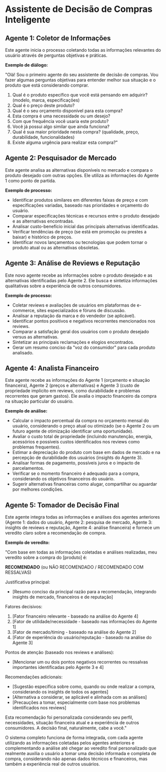# Assistente de Decisão de Compras Inteligente

## Agente 1: Coletor de Informações

Este agente inicia o processo coletando todas as informações relevantes do usuário através de perguntas objetivas e práticas.

**Exemplo de diálogo:**

"Olá! Sou o primeiro agente do seu assistente de decisão de compras. Vou fazer algumas perguntas objetivas para entender melhor sua situação e o produto que está considerando comprar.

1.  Qual é o produto específico que você está pensando em adquirir? (modelo, marca, especificações)
2.  Qual é o preço deste produto?
3.  Qual é o seu orçamento disponível para esta compra?
4.  Esta compra é uma necessidade ou um desejo?
5.  Com que frequência você usaria este produto?
6.  Você já possui algo similar que ainda funciona?
7.  Qual é sua maior prioridade nesta compra? (qualidade, preço, durabilidade, funcionalidades)
8.  Existe alguma urgência para realizar esta compra?"

## Agente 2: Pesquisador de Mercado

Este agente analisa as alternativas disponíveis no mercado e compara o produto desejado com outras opções. Ele utiliza as informações do Agente 1 como ponto de partida.

**Exemplo de processo:**

-   Identificar produtos similares em diferentes faixas de preço e com especificações variadas, baseado nas prioridades e orçamento do usuário.
-   Comparar especificações técnicas e recursos entre o produto desejado e as alternativas encontradas.
-   Analisar custo-benefício inicial das principais alternativas identificadas.
-   Verificar tendências de preço (se está em promoção ou prestes a baixar) e histórico de preços.
-   Identificar novos lançamentos ou tecnologias que podem tornar o produto atual ou as alternativas obsoletas.

## Agente 3: Análise de Reviews e Reputação

Este novo agente recebe as informações sobre o produto desejado e as alternativas identificadas pelo Agente 2. Ele busca e sintetiza informações qualitativas sobre a experiência de outros consumidores.

**Exemplo de processo:**

-   Coletar reviews e avaliações de usuários em plataformas de e-commerce, sites especializados e fóruns de discussão.
-   Analisar a reputação da marca e do vendedor (se aplicável).
-   Identificar pontos positivos e negativos recorrentes mencionados nos reviews.
-   Comparar a satisfação geral dos usuários com o produto desejado versus as alternativas.
-   Sintetizar as principais reclamações e elogios encontrados.
-   Gerar um resumo conciso da "voz do consumidor" para cada produto analisado.

## Agente 4: Analista Financeiro

Este agente recebe as informações do Agente 1 (orçamento e situação financeira), Agente 2 (preços e alternativas) e Agente 3 (custo de propriedade implícito em reviews, como durabilidade e problemas recorrentes que geram gastos). Ele avalia o impacto financeiro da compra na situação particular do usuário.

**Exemplo de análise:**

-   Calcular o impacto percentual da compra no orçamento mensal do usuário, considerando o preço atual ou otimizado (se o Agente 2 ou um futuro agente de otimização identificar uma oportunidade).
-   Avaliar o custo total de propriedade (incluindo manutenção, energia, acessórios e possíveis custos identificados nos reviews como problemas frequentes).
-   Estimar a depreciação do produto com base em dados de mercado e na percepção de durabilidade dos usuários (insights do Agente 3).
-   Analisar formas de pagamento, possíveis juros e o impacto de parcelamentos.
-   Verificar se o momento financeiro é adequado para a compra, considerando os objetivos financeiros do usuário.
-   Sugerir alternativas financeiras como alugar, compartilhar ou aguardar por melhores condições.

## Agente 5: Tomador de Decisão Final

Este agente integra todas as informações e análises dos agentes anteriores (Agente 1: dados do usuário, Agente 2: pesquisa de mercado, Agente 3: insights de reviews e reputação, Agente 4: análise financeira) e fornece um veredito claro sobre a recomendação de compra.

**Exemplo de veredito:**

"Com base em todas as informações coletadas e análises realizadas, meu veredito sobre a compra do [produto] é:

**RECOMENDADO** (ou NÃO RECOMENDADO / RECOMENDADO COM RESSALVAS)

Justificativa principal:
-   [Resumo conciso da principal razão para a recomendação, integrando insights de mercado, financeiros e de reputação]

Fatores decisivos:
1.  [Fator financeiro relevante - baseado na análise do Agente 4]
2.  [Fator de utilidade/necessidade - baseado nas informações do Agente 1]
3.  [Fator de mercado/timing - baseado na análise do Agente 2]
4.  [Fator de experiência do usuário/reputação - baseado na análise do Agente 3]

Pontos de atenção (baseado nos reviews e análises):
-   [Mencionar um ou dois pontos negativos recorrentes ou ressalvas importantes identificadas pelo Agente 3 e 4]

Recomendações adicionais:
-   [Sugestão específica sobre como, quando ou onde realizar a compra, considerando os insights de todos os agentes]
-   [Alternativa a considerar, se aplicável e alinhada com as análises]
-   [Precauções a tomar, especialmente com base nos problemas identificados nos reviews]

Esta recomendação foi personalizada considerando seu perfil, necessidades, situação financeira atual e a experiência de outros consumidores. A decisão final, naturalmente, cabe a você."

O sistema completo funciona de forma integrada, com cada agente utilizando as informações coletadas pelos agentes anteriores e complementando a análise até chegar ao veredito final personalizado que realmente auxilia o usuário a tomar uma decisão informada e completa de compra, considerando não apenas dados técnicos e financeiros, mas também a experiência real de outros usuários.